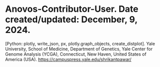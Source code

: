 # Anovos-Contributor-User. Date created/updated: December, 9, 2024.
[Python: plotly, write_json, px, plotly.graph_objects, create_distplot].
Yale University, School of Medicine, Department of Genetics, Yale Center for Genome Analysis (YCGA), Connecticut,  New Haven, United States of America (USA).
https://campuspress.yale.edu/shrikantpawar/
